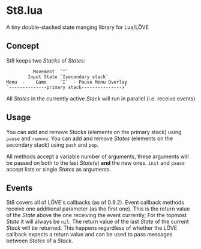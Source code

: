 St8.lua
=======
A tiny double-stacked state manging library for Lua/LÖVE

Concept
-------
St8 keeps two _Stacks_ of _States_:

              Movement  `^` 
            Input State `Isecondary stack`
    Menu  -    Game     `I`  - Pause Menu Overlay 
    `--------------primary stack--------------->`

All _States_ in the currently active _Stack_ will run in parallel (i.e. receive events)

Usage
-----
You can add and remove _Stacks_ (elements on the primary stack) using `pause` and `remove`.
You can add and remove _States_ (elements on the secondary stack) using `push` and `pop`.

All methods accept a variable number of arguments, these arguments will be passed on both to the last _State_(s) **and** the new ones.
`init` and `pause` accept lists or single _States_ as arguments.

Events
------
St8 covers all of LÖVE's callbacks (as of 0.9.2). Event callback methods receive one additional parameter (as the first one).
This is the return value of the _State_ above the one receiving the event currently; For the topmost _State_ it will always be `nil`.
The return value of the last _State_ of the current _Stack_ will be returned. This happens regardless of whether the LÖVE callback expects a return value and can be used to pass messages between _States_ of a _Stack_.
